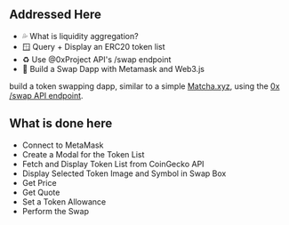 ## Addressed Here
* 💦 What is liquidity aggregation?
* 🪟 Query + Display an ERC20 token list
* ♻️ Use @0xProject API's /swap endpoint
* 🧱 Build a Swap Dapp with Metamask and Web3.js


build a token swapping dapp, similar to a simple [Matcha.xyz](https://matcha.xyz/), using the [0x /swap API endpoint](https://docs.0x.org/0x-api-swap/api-references/get-swap-v1-quote). 
## What is done here
 * Connect to MetaMask
 *  Create a Modal for the Token List
 *  Fetch and Display Token List from CoinGecko API
 *  Display Selected Token Image and Symbol in Swap Box
 *  Get Price
 *  Get Quote
 *  Set a Token Allowance
 *  Perform the Swap

